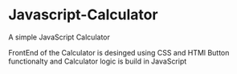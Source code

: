 # Javascript-Calculator
A simple JavaScript Calculator

FrontEnd of the Calculator is desinged using CSS and HTMl
Button functionalty and Calculator logic is build in JavaScript
